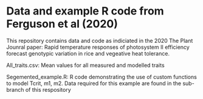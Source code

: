 # Data and example R code from Ferguson et al (2020) 

This repository contains data and code as indiciated in the 2020 The Plant Jounral paper: Rapid temperature responses of photosystem II efficiency forecast genotypic variation in rice and vegeative heat tolerance.

All_traits.csv: Mean values for all measured and modelled traits 

Segemented_example.R: R code demonstrating the use of custom functions to model Tcrit, m1, m2. Data required for this example are found in the sub-branch of this respository

